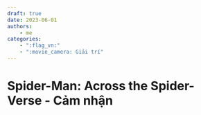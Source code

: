 ```yaml
---
draft: true
date: 2023-06-01
authors:
    - me
categories:
    - ":flag_vn:"
    - ":movie_camera: Giải trí"
---
```

# **Spider-Man: Across the Spider-Verse** - Cảm nhận